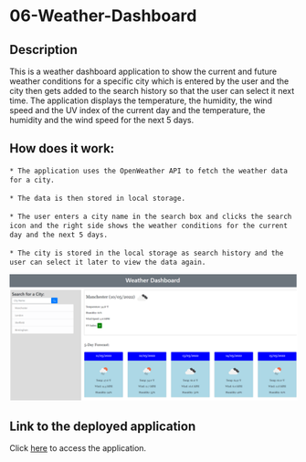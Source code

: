# 06-Weather-Dashboard

## Description

This is a weather dashboard application to show the current and future weather conditions for a specific city which is entered by the user and the city then gets added to the search history so that the user can select it next time. The application displays the temperature, the humidity, the wind speed and the UV index of the current day and the temperature, the humidity and the wind speed for the next 5 days.  

## How does it work:

    * The application uses the OpenWeather API to fetch the weather data for a city.

    * The data is then stored in local storage.

    * The user enters a city name in the search box and clicks the search icon and the right side shows the weather conditions for the current day and the next 5 days.

    * The city is stored in the local storage as search history and the user can select it later to view the data again.

![Weather Dashboard](/assets/images/weather-dashboard.png)

## Link to the deployed application

Click [here](https://sghosh17.github.io/06-Weather-Dashboard/) to access the application.
